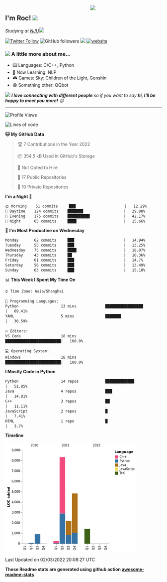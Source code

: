 <img align='right' src="https://media.giphy.com/media/M9gbBd9nbDrOTu1Mqx/giphy.gif" width="230">
<h2>I'm Roc! <img src="https://media.giphy.com/media/12oufCB0MyZ1Go/giphy.gif" width="50"></h2>
<p><em>Studying at <a href="http://www.nju.edu.cn">NJU</a><img src="https://media.giphy.com/media/WUlplcMpOCEmTGBtBW/giphy.gif" width="50"> 
</em></p>

[![Twitter Follow](https://img.shields.io/twitter/follow/Roc78862980?label=Follow)](https://twitter.com/intent/follow?screen_name=Roc78862980)
![GitHub followers](https://img.shields.io/github/followers/roc136?label=Follow&style=social)
![](https://visitor-badge.glitch.me/badge?page_id=Roc136.Roc136)
[![website](https://img.shields.io/badge/Website-46a2f1.svg?&style=flat-square&logo=Google-Chrome&logoColor=white&link=https://blog.roc136.top)](https://blog.roc136.top)
<!-- ![Waka Readme](https://github.com/anmol098/anmol098/workflows/Waka%20Readme/badge.svg) -->
<!-- [![Linkedin: anmol](https://img.shields.io/badge/-anmol-blue?style=flat-square&logo=Linkedin&logoColor=white&link=https://www.linkedin.com/in/anmol-p-singh/)](https://www.linkedin.com/in/anmol-p-singh/) -->

### <img src="https://media.giphy.com/media/VgCDAzcKvsR6OM0uWg/giphy.gif" width="50"> A little more about me...  

- ⌨️ Languages: C/C++, Python
- 🌱 Now Learning: NLP
- 🎮 Games: Sky: Children of the Light, Genshin
- 😄 Something other: QQbot

<img src="https://media.giphy.com/media/LnQjpWaON8nhr21vNW/giphy.gif" width="60"> <em><b>I love connecting with different people</b> so if you want to say <b>hi, I'll be happy to meet you more!</b> 😊</em>

---
<!--START_SECTION:waka-->
![Profile Views](http://img.shields.io/badge/Profile%20Views-33-blue)

![Lines of code](https://img.shields.io/badge/From%20Hello%20World%20I%27ve%20Written-18%20Thousand%20lines%20of%20code-blue)

**🐱 My GitHub Data** 

> 🏆 7 Contributions in the Year 2022
 > 
> 📦 354.5 kB Used in GitHub's Storage 
 > 
> 🚫 Not Opted to Hire
 > 
> 📜 17 Public Repositories 
 > 
> 🔑 10 Private Repositories  
 > 
**I'm a Night 🦉** 

```text
🌞 Morning    51 commits     ███                      |   12.29% 
🌆 Daytime    124 commits    ███████                  |   29.88% 
🌃 Evening    175 commits    ██████████               |   42.17% 
🌙 Night      65 commits     ████                     |   15.66%

```
📅 **I'm Most Productive on Wednesday** 

```text
Monday       62 commits     ███                      |   14.94% 
Tuesday      55 commits     ███                      |   13.25% 
Wednesday    75 commits     ████                     |   18.07% 
Thursday     43 commits     ██                       |   10.36% 
Friday       61 commits     ███                      |   14.7% 
Saturday     56 commits     ███                      |   13.49% 
Sunday       63 commits     ███                      |   15.18%

```


📊 **This Week I Spent My Time On** 

```text
⌚︎ Time Zone: Asia/Shanghai

💬 Programming Languages: 
Python                   13 mins             █████████████████        |   69.41% 
YAML                     5 mins              ███████                  |   30.59%

🔥 Editors: 
VS Code                  18 mins             █████████████████████████|   100.0%

💻 Operating System: 
Windows                  18 mins             █████████████████████████|   100.0%

```

**I Mostly Code in Python** 

```text
Python                   14 repos            █████████████            |   51.85% 
Java                     4 repos             ███                      |   14.81% 
C++                      3 repos             ██                       |   11.11% 
JavaScript               2 repos             █                        |   7.41% 
HTML                     1 repo              █                        |   3.7%

```


**Timeline**

![Chart not found](https://raw.githubusercontent.com/Roc136/Roc136/master/charts/bar_graph.png) 


 Last Updated on 02/03/2022 20:08:27 UTC
<!--END_SECTION:waka-->

**These Readme stats are generated using github action [awesome-readme-stats](https://github.com/Roc136/waka-readme-stats)**
